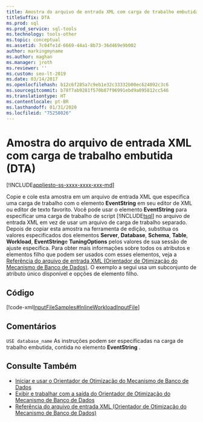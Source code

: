 ```yaml
---
title: Amostra do arquivo de entrada XML com carga de trabalho embutida
titleSuffix: DTA
ms.prod: sql
ms.prod_service: sql-tools
ms.technology: tools-other
ms.topic: conceptual
ms.assetid: 7c04fe1d-6669-44a1-8b73-36d469e9b002
author: markingmyname
ms.author: maghan
ms.manager: jroth
ms.reviewer: ''
ms.custom: seo-lt-2019
ms.date: 03/14/2017
ms.openlocfilehash: b12c6f285a7c9eb1e32c33332b00ec624092c3c6
ms.sourcegitcommit: b78f7ab9281f570b87f96991ebd9a095812cc546
ms.translationtype: HT
ms.contentlocale: pt-BR
ms.lasthandoff: 01/31/2020
ms.locfileid: "75258026"
---
```

# <a name="xml-input-file-sample-with-inline-workload-dta"></a>Amostra do arquivo de entrada XML com carga de trabalho embutida (DTA)

[!INCLUDE[appliesto-ss-xxxx-xxxx-xxx-md](../../includes/appliesto-ss-xxxx-xxxx-xxx-md.md)]

Copie e cole esta amostra em um arquivo de entrada XML que especifica uma carga de trabalho com o elemento **EventString** em seu editor de XML ou editor de texto favorito. Você pode usar o elemento **EventString** para especificar uma carga de trabalho de script [!INCLUDE[tsql](../../includes/tsql-md.md)] no arquivo de entrada XML em vez de usar um arquivo de carga de trabalho separado. Depois de copiar esta amostra na ferramenta de edição, substitua os valores especificados dos elementos **Server**, **Database**, **Schema**, **Table**, **Workload**, **EventString**e **TuningOptions** pelos valores de sua sessão de ajuste específica. Para obter mais informações sobre todos os atributos e elementos filho que podem ser usados com esses elementos, veja a [Referência do arquivo de entrada XML &#40;Orientador de Otimização do Mecanismo de Banco de Dados&#41;](../../tools/dta/xml-input-file-reference-database-engine-tuning-advisor.md). O exemplo a segui usa um subconjunto de atributo único disponível e opções de elemento filho.

## <a name="code"></a>Código

[!code-xml[InputFileSamples#InlineWorkloadInputFile](../../tools/dta/codesnippet/xml/xml-input-file-sample-wi_1.xml)]

## <a name="comments"></a>Comentários

`USE database_name` As instruções podem ser especificadas na carga de trabalho embutida, contida no elemento **EventString** .

## <a name="see-also"></a>Consulte Também

- [Iniciar e usar o Orientador de Otimização do Mecanismo de Banco de Dados](../../relational-databases/performance/start-and-use-the-database-engine-tuning-advisor.md)
- [Exibir e trabalhar com a saída do Orientador de Otimização do Mecanismo de Banco de Dados](../../relational-databases/performance/view-and-work-with-the-output-from-the-database-engine-tuning-advisor.md)
- [Referência do arquivo de entrada XML &#40;Orientador de Otimização do Mecanismo de Banco de Dados&#41;](../../tools/dta/xml-input-file-reference-database-engine-tuning-advisor.md)